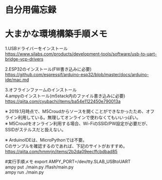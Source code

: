 # 自分用備忘録   

# 大まかな環境構築手順メモ   
1.USBドライバーをインストール   
https://www.silabs.com/products/development-tools/software/usb-to-uart-bridge-vcp-drivers   

2.ESP32のインストール(FW書き込みに必要)   
https://github.com/espressif/arduino-esp32/blob/master/docs/arduino-ide/mac.md   

3.オフラインファームのインストール   
4.ampyのインストール(m5stack内のファイル書き込みに必要)   
https://qiita.com/cyubachi/items/ba54e1122450e790013a   


※ 2019.1月時点で、M5Croudからソースを開くことができなかったため、オフライン利用している。無理してオンラインで使わなくてもいいっぽい。   
※ M5Croudをオンライン利用する場合、Wi-FiのSSID/PW設定が必要だが、SSIDがステルスだと扱えない。   

※ ArduinoIDEは、MicroPythonでは不要。   
Cのサンプルを確認するのであれば、下記のサイトがおすすめ。   
https://qiita.com/hmmrjn/items/2b2da09eecffcbdbad85   


#実行手順メモ
export AMPY_PORT=/dev/tty.SLAB_USBtoUART   
ampy put ./main.py /flash/main.py   
ampy run ./main.py   


